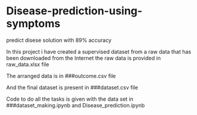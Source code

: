 # Disease-prediction-using-symptoms
predict disese solution with 89% accuracy

In this project i have created a supervised dataset from a raw data that has been downloaded from the Internet
the raw data is provided in raw_data.xlsx file

The arranged data is in ###outcome.csv file

And the final dataset is present in ###dataset.csv file

Code to do all the tasks is given with the data set in ###dataset_making.ipynb and Disease_prediction.ipynb

